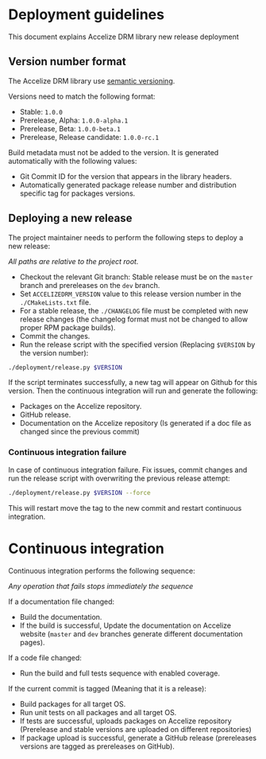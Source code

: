 # Deployment guidelines

This document explains Accelize DRM library new release deployment

## Version number format

The Accelize DRM library use [semantic versioning](https://semver.org/).

Versions need to match the following format:

* Stable: `1.0.0`
* Prerelease, Alpha: `1.0.0-alpha.1`
* Prerelease, Beta: `1.0.0-beta.1`
* Prerelease, Release candidate: `1.0.0-rc.1`

Build metadata must not be added to the version. It is generated automatically 
with the following values:

* Git Commit ID for the version that appears in the library headers.
* Automatically generated package release number and distribution specific tag
  for packages versions.

## Deploying a new release

The project maintainer needs to perform the following steps to deploy a new
release:

*All paths are relative to the project root.*

* Checkout the relevant Git branch: Stable release must be on the
  `master` branch and prereleases on the `dev` branch.
* Set `ACCELIZEDRM_VERSION` value to this release version number in the
  `./CMakeLists.txt` file.
* For a stable release, the `./CHANGELOG` file must be completed with new
  release changes (the changelog format must not be changed to allow proper RPM
  package builds).
* Commit the changes.
* Run the release script with the specified version (Replacing `$VERSION` by the
  version number):
  
```bash
./deployment/release.py $VERSION
```

If the script terminates successfully, a new tag will appear on Github for this
version. Then the continuous integration will run and generate the following:

* Packages on the Accelize repository.
* GitHub release.
* Documentation on the Accelize repository (Is generated if a doc file as
  changed since the previous commit)

### Continuous integration failure

In case of continuous integration failure. Fix issues, commit changes and
run the release script with overwriting the previous release attempt:

```bash
./deployment/release.py $VERSION --force
```

This will restart move the tag to the new commit and restart continuous
integration.

# Continuous integration

Continuous integration performs the following sequence:

*Any operation that fails stops immediately the sequence*

If a documentation file changed:
* Build the documentation.
* If the build is successful, Update the documentation on Accelize website
  (`master` and `dev` branches generate different documentation pages).

If a code file changed:
* Run the build and full tests sequence with enabled coverage.

If the current commit is tagged (Meaning that it is a release):
* Build packages for all target OS.
* Run unit tests on all packages and all target OS.
* If tests are successful, uploads packages on Accelize repository (Prerelease
  and stable versions are uploaded on different repositories)
* If package upload is successful, generate a GitHub release (prereleases
  versions are tagged as prereleases on GitHub).
